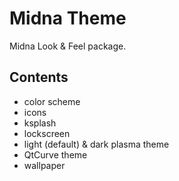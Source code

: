 Midna Theme
==========

Midna Look & Feel package.

## Contents

* color scheme
* icons
* ksplash
* lockscreen
* light (default) & dark plasma theme
* QtCurve theme
* wallpaper

